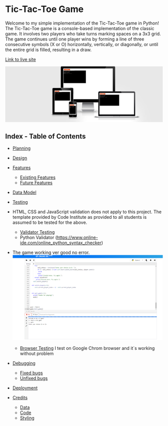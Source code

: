 # Tic-Tac-Toe Game

Welcome to my simple implementation of the Tic-Tac-Toe game in Python!
The Tic-Tac-Toe game is a console-based implementation of the classic game. It involves two players who take turns marking spaces on a 3x3 grid. The game continues until one player wins by forming a line of three consecutive symbols (X or O) horizontally, vertically, or diagonally, or until the entire grid is filled, resulting in a draw.

[Link to live site](https://tic-pp3-5d5ce1a76eff.herokuapp.com/)

![Responsive mock-up](assets/images/responsive.png)

## Index - Table of Contents

- [Planning](#planning)

- [Design](#design)




- [Features](#features)
    - [Existing Features](#existing-features)
    - [Future Features](#possible-future-features)

- [Data Model](#data-model)

- [Testing](#testing)
- HTML, CSS and JavaScript validation does not apply to this project. The template provided by Code Institute as provided to all students is assumed to be tested for the above.
    - [Validator Testing](#validator-testing)
    - Python Validator (https://www.online-ide.com/online_python_syntax_checker)

- The game working ver good no error.
![Python syntax checker](assets/images/Python%20test.png)

    - [Browser Testing](#browser-testing)
    I test on Google Chrom browser and it´s working without problem
    
- [Debugging](#debugging)
    - [Fixed bugs](#fixed-bugs)
    - [Unfixed bugs](#unfixed-bugs)

- [Deployment](#deployment)

- [Credits](#credits)
    - [Data](#data)
    - [Code](#code)
    - [Styling](#styling)


